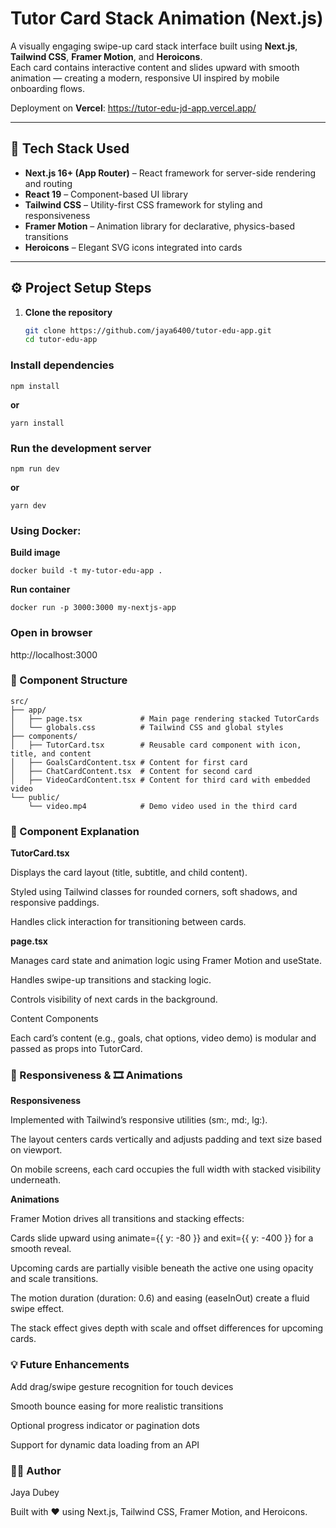 # Tutor Card Stack Animation (Next.js)

A visually engaging swipe-up card stack interface built using **Next.js**, **Tailwind CSS**, **Framer Motion**, and **Heroicons**.  
Each card contains interactive content and slides upward with smooth animation — creating a modern, responsive UI inspired by mobile onboarding flows.

Deployment on **Vercel**: https://tutor-edu-jd-app.vercel.app/ 

---

## 🧩 Tech Stack Used

- **Next.js 16+ (App Router)** – React framework for server-side rendering and routing  
- **React 19** – Component-based UI library  
- **Tailwind CSS** – Utility-first CSS framework for styling and responsiveness  
- **Framer Motion** – Animation library for declarative, physics-based transitions  
- **Heroicons** – Elegant SVG icons integrated into cards  

---

## ⚙️ Project Setup Steps

1. **Clone the repository**
   ```bash
   git clone https://github.com/jaya6400/tutor-edu-app.git
   cd tutor-edu-app
   ```
### Install dependencies
```
npm install
```
**or**
```
yarn install
```

### Run the development server
```
npm run dev
```
**or**
```
yarn dev
```

### Using Docker:
**Build image**
```
docker build -t my-tutor-edu-app .
```

**Run container**
```
docker run -p 3000:3000 my-nextjs-app
```

### Open in browser

http://localhost:3000

### 🧱 Component Structure
```
src/
├── app/
│   ├── page.tsx             # Main page rendering stacked TutorCards
│   └── globals.css          # Tailwind CSS and global styles
├── components/
│   ├── TutorCard.tsx        # Reusable card component with icon, title, and content
│   ├── GoalsCardContent.tsx # Content for first card
│   ├── ChatCardContent.tsx  # Content for second card
│   ├── VideoCardContent.tsx # Content for third card with embedded video
└── public/
    └── video.mp4            # Demo video used in the third card
```

### 🧠 Component Explanation

**TutorCard.tsx**

Displays the card layout (title, subtitle, and child content).

Styled using Tailwind classes for rounded corners, soft shadows, and responsive paddings.

Handles click interaction for transitioning between cards.

**page.tsx**

Manages card state and animation logic using Framer Motion and useState.

Handles swipe-up transitions and stacking logic.

Controls visibility of next cards in the background.

Content Components

Each card’s content (e.g., goals, chat options, video demo) is modular and passed as props into TutorCard.

### 📱 Responsiveness & 🎞️ Animations
**Responsiveness**

Implemented with Tailwind’s responsive utilities (sm:, md:, lg:).

The layout centers cards vertically and adjusts padding and text size based on viewport.

On mobile screens, each card occupies the full width with stacked visibility underneath.

**Animations**

Framer Motion drives all transitions and stacking effects:

Cards slide upward using animate={{ y: -80 }} and exit={{ y: -400 }} for a smooth reveal.

Upcoming cards are partially visible beneath the active one using opacity and scale transitions.

The motion duration (duration: 0.6) and easing (easeInOut) create a fluid swipe effect.

The stack effect gives depth with scale and offset differences for upcoming cards.

### 💡 Future Enhancements

Add drag/swipe gesture recognition for touch devices

Smooth bounce easing for more realistic transitions

Optional progress indicator or pagination dots

Support for dynamic data loading from an API

### 👩‍💻 Author

Jaya Dubey

Built with ❤️ using Next.js, Tailwind CSS, Framer Motion, and Heroicons.
